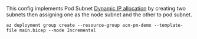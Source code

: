 This config implements Pod Subnet [Dynamic IP allocation](https://learn.microsoft.com/en-us/azure/aks/configure-azure-cni-dynamic-ip-allocation#configure-networking-with-dynamic-allocation-of-ips-and-enhanced-subnet-support---azure-cli) by creating two subnets then assigning one as the node subnet and the other to pod subnet.

```
az deployment group create --resource-group acn-pm-demo --template-file main.bicep --mode Incremental
```
